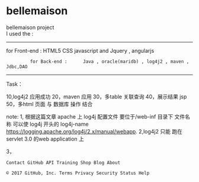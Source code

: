 # bellemaison
bellemaison project <br> 
  I used the : <br>
  <hr/>
             for Front-end :     HTML5  CSS  javascript and Jquery ,  angularjs  <br/>
            
             for Back-end :      Java , oracle(maridb) , log4j2 , maven , Jdbc,DAO  
             
  <hr/>           
             
  

Task：

10,log4j2 应用成功 
20，maven  应用 
30，多table 关联查询 
40，展示结果 jsp
50，多html 页面 与 数据库 操作 结合

note: 
1, 根据这篇文章 apache 上 log4j 配置文件 要位于/web-inf 目录下 
    文件名称 可以使  log4j 开头的 log4j-name     https://logging.apache.org/log4j/2.x/manual/webapp.
2,log4j2  只能 跑在 servlet 3.0 的web application 上 

3，

    Contact GitHub API Training Shop Blog About 

    © 2017 GitHub, Inc. Terms Privacy Security Status Help 

